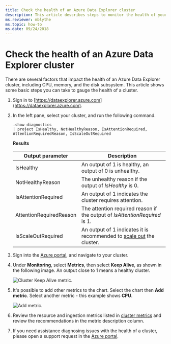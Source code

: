 ```yaml
---
title: Check the health of an Azure Data Explorer cluster
description: This article describes steps to monitor the health of your Azure Data Explorer cluster.
ms.reviewer: mblythe
ms.topic: how-to
ms.date: 09/24/2018
---
```


# Check the health of an Azure Data Explorer cluster

There are several factors that impact the health of an Azure Data Explorer cluster, including CPU, memory, and the disk subsystem. This article shows some basic steps you can take to gauge the health of a cluster.

1. Sign in to [https://dataexplorer.azure.com](https://dataexplorer.azure.com).

1. In the left pane, select your cluster, and run the following command.

    ```Kusto
    .show diagnostics
    | project IsHealthy, NotHealthyReason, IsAttentionRequired, AttentionRequiredReason, IsScaleOutRequired
    ```
    
    **Results**

    |Output parameter |Description|
    |---|---|
    |IsHealthy |An output of 1 is healthy, an output of 0 is unhealthy.|
    |NotHealthyReason |The unhealthy reason if the output of *IsHealthy* is 0.|
    |IsAttentionRequired |An output of 1 indicates the cluster requires attention.|
    |AttentionRequiredReason |The attention required reason if the output of *IsAttentionRequired* is 1.|
    |IsScaleOutRequired |An output of 1 indicates it is recommended to [scale out](manage-cluster-horizontal-scaling.md) the cluster.|

1. Sign into the [Azure portal](https://portal.azure.com), and navigate to your cluster.

1. Under **Monitoring**, select **Metrics**, then select **Keep Alive**, as shown in the following image. An output close to 1 means a healthy cluster.

    ![Cluster Keep Alive metric.](media/check-cluster-health/portal-metrics.png)

1. It's possible to add other metrics to the chart. Select the chart then **Add metric**. Select another metric - this example shows **CPU**.

    ![Add metric.](media/check-cluster-health/add-metric.png)
    
1. Review the resource and ingestion metrics listed in [cluster metrics](using-metrics.md#cluster-metrics) and review the recommendations in the metric description column.

1. If you need assistance diagnosing issues with the health of a cluster, please open a support request in the [Azure portal](https://portal.azure.com/#blade/Microsoft_Azure_Support/HelpAndSupportBlade/overview).
